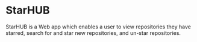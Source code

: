 # StarHUB

StarHUB is a Web app which enables a user to view repositories they have starred, search for and star new repositories, and un-star repositories.